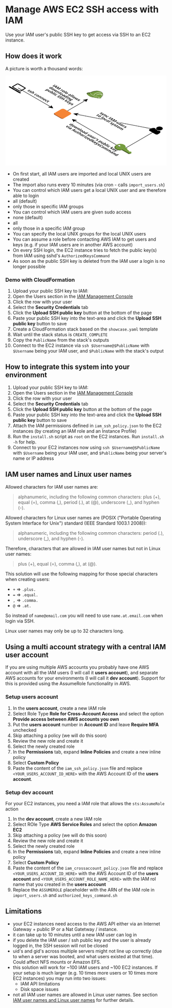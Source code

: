 # Manage AWS EC2 SSH access with IAM

Use your IAM user's public SSH key to get access via SSH to an EC2 instance.

## How does it work

A picture is worth a thousand words:

![Architecture](./docs/architecture.png?raw=true "Architecture")

* On first start, all IAM users are imported and local UNIX users are created
 * The import also runs every 10 minutes (via cron - calls `import_users.sh`)
 * You can control which IAM users get a local UNIX user and are therefore able to login
  * all (default)
  * only those in specific IAM groups
 * You can control which IAM users are given sudo access
  * none (default)
  * all
  * only those in a specific IAM group
 * You can specify the local UNIX groups for the local UNIX users
 * You can assume a role before contacting AWS IAM to get users and keys (e.g. if your IAM users are in another AWS account)
* On every SSH login, the EC2 instance tries to fetch the public key(s) from IAM using sshd's `AuthorizedKeysCommand`
 * As soon as the public SSH key is deleted from the IAM user a login is no longer possible

### Demo with CloudFormation

1. Upload your public SSH key to IAM: 
 1. Open the Users section in the [IAM Management Console](https://console.aws.amazon.com/iam/home#users)
 1. Click the row with your user
 1. Select the **Security Credentials** tab
 1. Click the **Upload SSH public key** button at the bottom of the page
 1. Paste your public SSH key into the text-area and click the **Upload SSH public key** button to save
1. Create a CloudFormation stack based on the `showcase.yaml` template
1. Wait until the stack status is `CREATE_COMPLETE`
1. Copy the `PublicName` from the stack's outputs
1. Connect to the EC2 instance via `ssh $Username@$PublicName` with `$Username` being your IAM user, and `$PublicName` with the stack's output

## How to integrate this system into your environment

1. Upload your public SSH key to IAM: 
 1. Open the Users section in the [IAM Management Console](https://console.aws.amazon.com/iam/home#users)
 1. Click the row with your user
 1. Select the **Security Credentials** tab
 1. Click the **Upload SSH public key** button at the bottom of the page
 1. Paste your public SSH key into the text-area and click the **Upload SSH public key** button to save
1. Attach the IAM permissions defined in `iam_ssh_policy.json` to the EC2 instances (by creating an IAM role and an Instance Profile)
1. Run the `install.sh` script as `root` on the EC2 instances. Run `install.sh -h` for help.
1. Connect to your EC2 instances now using `ssh $Username@$PublicName` with `$Username` being your IAM user, and `$PublicName` being your server's name or IP address

## IAM user names and Linux user names

Allowed characters for IAM user names are:
> alphanumeric, including the following common characters: plus (+), equal (=), comma (,), period (.), at (@), underscore (_), and hyphen (-).

Allowed characters for Linux user names are (POSIX ("Portable Operating System Interface for Unix") standard (IEEE Standard 1003.1 2008)):
> alphanumeric, including the following common characters: period (.), underscore (_), and hyphen (-).

Therefore, characters that are allowed in IAM user names but not in Linux user names:
> plus (+), equal (=), comma (,), at (@).

This solution will use the following mapping for those special characters when creating users:
* `+` => `.plus.`
* `=` => `.equal.`
* `,` => `.comma.`
* `@` => `.at.`

So instead of `name@email.com` you will need to use `name.at.email.com` when login via SSH.

Linux user names may only be up to 32 characters long.

## Using a multi account strategy with a central IAM user account

If you are using multiple AWS accounts you probably have one AWS account with all the IAM users (I will call it **users account**), and separate AWS accounts for your environments (I will call it **dev account**). Support for this is provided using the AssumeRole functionality in AWS.

### Setup users account

1. In the **users account**, create a new IAM role
1. Select Role Type **Role for Cross-Account Access** and select the option **Provide access between AWS accounts you own**
1. Put the **users account** number in **Account ID** and leave **Require MFA** unchecked
1. Skip attaching a policy (we will do this soon)
1. Review the new role and create it
1. Select the newly created role
1. In the **Permissions** tab, expand **Inline Policies** and create a new inline policy
1. Select **Custom Policy**
1. Paste the content of the `iam_ssh_policy.json` file and replace `<YOUR_USERS_ACCOUNT_ID_HERE>` with the AWS Account ID of the **users account**.

### Setup dev account

For your EC2 instances, you need a IAM role that allows the `sts:AssumeRole` action

1. In the **dev account**, create a new IAM role
1. Select ROle Type **AWS Service Roles** and select the option **Amazon EC2**
1. Skip attaching a policy (we will do this soon)
1. Review the new role and create it
1. Select the newly created role
1. In the **Permissions** tab, expand **Inline Policies** and create a new inline policy
1. Select **Custom Policy**
1. Paste the content of the `iam_crossaccount_policy.json` file and replace `<YOUR_USERS_ACCOUNT_ID_HERE>` with the AWS Account ID of the **users account** and `<YOUR_USERS_ACCOUNT_ROLE_NAME_HERE>` with the IAM rol name that you created in the **users account**
1. Replace the `ASSUMEROLE` placeholder with the ARN of the IAM role in `import_users.sh` and `authorized_keys_command.sh`

## Limitations

* your EC2 instances need access to the AWS API either via an Internet Gateway + public IP or a Nat Gatetway / instance.
* it can take up to 10 minutes until a new IAM user can log in
* if you delete the IAM user / ssh public key and the user is already logged in, the SSH session will not be closed
* uid's and gid's across multiple servers might not line up correctly (due to when a server was booted, and what users existed at that time). Could affect NFS mounts or Amazon EFS.
* this solution will work for ~100 IAM users and ~100 EC2 instances. If your setup is much larger (e.g. 10 times more users or 10 times more EC2 instances) you may run into two issues:
  * IAM API limitations
  * Disk space issues
* not all IAM user names are allowed in Linux user names. See section [IAM user names and Linux user names](#iam-user-names-and-linux-user-names) for further details.

